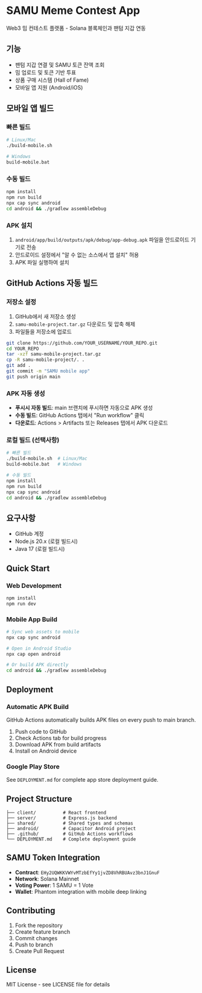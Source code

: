 # SAMU Meme Contest App

Web3 밈 컨테스트 플랫폼 - Solana 블록체인과 팬텀 지갑 연동

## 기능

- 팬텀 지갑 연결 및 SAMU 토큰 잔액 조회
- 밈 업로드 및 토큰 기반 투표
- 상품 구매 시스템 (Hall of Fame)
- 모바일 앱 지원 (Android/iOS)

## 모바일 앱 빌드

### 빠른 빌드
```bash
# Linux/Mac
./build-mobile.sh

# Windows  
build-mobile.bat
```

### 수동 빌드
```bash
npm install
npm run build
npx cap sync android
cd android && ./gradlew assembleDebug
```

### APK 설치
1. `android/app/build/outputs/apk/debug/app-debug.apk` 파일을 안드로이드 기기로 전송
2. 안드로이드 설정에서 "알 수 없는 소스에서 앱 설치" 허용
3. APK 파일 실행하여 설치

## GitHub Actions 자동 빌드

### 저장소 설정
1. GitHub에서 새 저장소 생성
2. `samu-mobile-project.tar.gz` 다운로드 및 압축 해제
3. 파일들을 저장소에 업로드

```bash
git clone https://github.com/YOUR_USERNAME/YOUR_REPO.git
cd YOUR_REPO
tar -xzf samu-mobile-project.tar.gz
cp -R samu-mobile-project/. .
git add .
git commit -m "SAMU mobile app"
git push origin main
```

### APK 자동 생성
- **푸시시 자동 빌드**: main 브랜치에 푸시하면 자동으로 APK 생성
- **수동 빌드**: GitHub Actions 탭에서 "Run workflow" 클릭
- **다운로드**: Actions > Artifacts 또는 Releases 탭에서 APK 다운로드

### 로컬 빌드 (선택사항)
```bash
# 빠른 빌드
./build-mobile.sh  # Linux/Mac
build-mobile.bat   # Windows

# 수동 빌드  
npm install
npm run build
npx cap sync android
cd android && ./gradlew assembleDebug
```

## 요구사항
- GitHub 계정
- Node.js 20.x (로컬 빌드시)
- Java 17 (로컬 빌드시)

## Quick Start

### Web Development
```bash
npm install
npm run dev
```

### Mobile App Build
```bash
# Sync web assets to mobile
npx cap sync android

# Open in Android Studio
npx cap open android

# Or build APK directly
cd android && ./gradlew assembleDebug
```

## Deployment

### Automatic APK Build
GitHub Actions automatically builds APK files on every push to main branch.

1. Push code to GitHub
2. Check Actions tab for build progress
3. Download APK from build artifacts
4. Install on Android device

### Google Play Store
See `DEPLOYMENT.md` for complete app store deployment guide.

## Project Structure

```
├── client/          # React frontend
├── server/          # Express.js backend  
├── shared/          # Shared types and schemas
├── android/         # Capacitor Android project
├── .github/         # GitHub Actions workflows
└── DEPLOYMENT.md    # Complete deployment guide
```

## SAMU Token Integration

- **Contract**: `EHy2UQWKKVWYvMTzbEfYy1jvZD8VhRBUAvz3bnJ1GnuF`
- **Network**: Solana Mainnet
- **Voting Power**: 1 SAMU = 1 Vote
- **Wallet**: Phantom integration with mobile deep linking

## Contributing

1. Fork the repository
2. Create feature branch
3. Commit changes
4. Push to branch
5. Create Pull Request

## License

MIT License - see LICENSE file for details